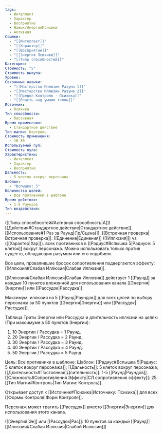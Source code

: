 ```yaml
---
tags:
  - Интеллект
  - Характер
  - Восприятие
  - Навык/ЭнергияПсихики
  - Активная
Ссылки:
  - "[[Интеллект]]"
  - "[[Характер]]"
  - "[[Восприятие]]"
  - "[[Энергия Психики]]"
  - "[[Типы способностей]]"
Категория: 
Стоимость: "5"
Стоимость выкупа: 
Уровни: 
Связанные навыки:
  - "[[Мастерство Иллюзии Разума 1]]"
  - "[[Мастерство Иллюзии Разума 2]]"
  - "[[Предел Контроля - Психика]]"
  - "[[Власть над умами толпы]]"
Источник:
  - Психика
Тип способности:
  - Пассивная
Время применения:
  - Стандартное действие
Тип магии: Контроль
Стоимость применения:
  - 10-50
Используемый пул: 
Стоимость пула: 
Характеристики:
  - Интеллект
  - Характер
  - Восприятие
Дальность:
  - 5 клеток вокруг персонажа
Шаблон:
  - "Вспышка: 5"
Количество целей:
  - Все противники в шаблоне
Время действия:
  - 1-5 Раундов
Тип воздействия:
---
```

([[Типы способностей#Активная способность|А]]) [[Действия#Стандартное действие|Стандартное действие]]. [[Использование#1 Раз за Раунд|(1р/Сцена)]]. [[Встречная проверка|Встречная проверка]]: [[Единение|Единения]] ([[Иллюзия]]) vs ([[Характер|Хар]]). всех противников в [[Радиус#Вспышка 5|Радиусе: 5 клеток]] вокруг персонажа. Можно использовать только против существ, обладающих разумом или его подобием.

Все цели, провалившие бросок сопротивления подвергаются эффекту: [[Иллюзия#Слабая Иллюзия|Слабая Иллюзия]].

[[Иллюзия#Слабая Иллюзия|Слабая Иллюзия]] действует 1 [[Раунд]] за каждые 10 пунктов вложенной для использования канала [[Энергия|Энергии]] или [[Рассудок|Рассудка]].

Максимум: иллюзия на 5 [[Раунд|Раундов]] для всех целей по выбору персонажа за 50 пунктов [[Энергия|Энергии]] или [[Рассудок|Рассудка]].

Таблица Траты Энергии или Рассудка и длительность иллюзии на целях:
(При максимуме в 50 пунктов Энергии):

1. 10 Энергии / Рассудка = 1 Раунд.
2. 20 Энергии / Рассудка = 2 Раунд.
3. 30 Энергии / Рассудка = 3 Раунд. 
4. 40 Энергии / Рассудка = 4 Раунд. 
5. 50 Энергии / Рассудка = 5 Раунд. 

Цель: Все противники в шаблоне; Шаблон: [[Радиус#Вспышка 5|Радиус: 5 клеток вокруг персонажа]]; [[Дальность]]: 5 клеток вокруг персонажа; [[Длительность#Постоянная|Длительность]]: 1-5 [[Раунд|Раундов]]. 
[[Сложность#Cопротивления Эффекту|СЛ сопротивления эффекту]]: 25. [[Тип Магии#Контроль|Тип Магии: Контроль]]. 

Открывает доступ к [[Источник#Психика|Источнику: Психика]] для всех [[Формы Контроля|Форм Контроля]]. 

Персонаж может тратить [[Рассудок]] вместо [[Энергия|Энергии]] для использования этого канала. 

([[Энергия|Эн]] или [[Рассудок|Рас]]: 10 пунктов за каждый [[Раунд]] [[Иллюзия#Слабая Иллюзия|Слабой Иллюзии]])